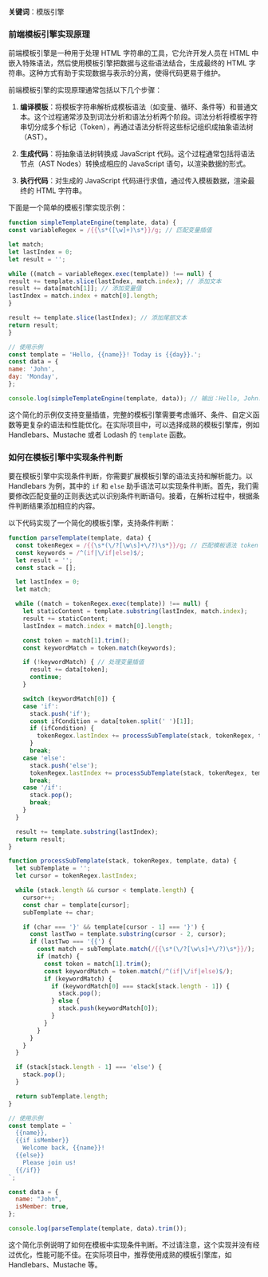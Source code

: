 **关键词**：模版引擎

### 前端模板引擎实现原理

前端模板引擎是一种用于处理 HTML 字符串的工具，它允许开发人员在 HTML 中嵌入特殊语法，然后使用模板引擎把数据与这些语法结合，生成最终的 HTML 字符串。这种方式有助于实现数据与表示的分离，使得代码更易于维护。

前端模板引擎的实现原理通常包括以下几个步骤：

1. **编译模板**：将模板字符串解析成模板语法（如变量、循环、条件等）和普通文本。这个过程通常涉及到词法分析和语法分析两个阶段。词法分析将模板字符串切分成多个标记（Token），再通过语法分析将这些标记组织成抽象语法树（AST）。

2. **生成代码**：将抽象语法树转换成 JavaScript 代码。这个过程通常包括将语法节点（AST Nodes）转换成相应的 JavaScript 语句，以渲染数据的形式。

3. **执行代码**：对生成的 JavaScript 代码进行求值，通过传入模板数据，渲染最终的 HTML 字符串。

下面是一个简单的模板引擎实现示例：

```javascript
function simpleTemplateEngine(template, data) {
const variableRegex = /{{\s*([\w]+)\s*}}/g; // 匹配变量插值

let match;
let lastIndex = 0;
let result = '';

while ((match = variableRegex.exec(template)) !== null) {
result += template.slice(lastIndex, match.index); // 添加文本
result += data[match[1]]; // 添加变量值
lastIndex = match.index + match[0].length;
}

result += template.slice(lastIndex); // 添加尾部文本
return result;
}

// 使用示例
const template = 'Hello, {{name}}! Today is {{day}}.';
const data = {
name: 'John',
day: 'Monday',
};

console.log(simpleTemplateEngine(template, data)); // 输出：Hello, John! Today is Monday.
```

这个简化的示例仅支持变量插值，完整的模板引擎需要考虑循环、条件、自定义函数等更复杂的语法和性能优化。在实际项目中，可以选择成熟的模板引擎库，例如 Handlebars、Mustache 或者 Lodash 的 `template` 函数。


### 如何在模板引擎中实现条件判断

要在模板引擎中实现条件判断，你需要扩展模板引擎的语法支持和解析能力。以 Handlebars 为例，其中的 `if` 和 `else` 助手语法可以实现条件判断。首先，我们需要修改匹配变量的正则表达式以识别条件判断语句。接着，在解析过程中，根据条件判断结果添加相应的内容。

以下代码实现了一个简化的模板引擎，支持条件判断：

```javascript
function parseTemplate(template, data) {
  const tokenRegex = /{{\s*(\/?[\w\s]+\/?)\s*}}/g; // 匹配模板语法 token
  const keywords = /^(if|\/if|else)$/;
  let result = '';
  const stack = [];

  let lastIndex = 0;
  let match;

  while ((match = tokenRegex.exec(template)) !== null) {
    let staticContent = template.substring(lastIndex, match.index);
    result += staticContent;
    lastIndex = match.index + match[0].length;

    const token = match[1].trim();
    const keywordMatch = token.match(keywords);

    if (!keywordMatch) { // 处理变量插值
      result += data[token];
      continue;
    }

    switch (keywordMatch[0]) {
    case 'if':
      stack.push('if');
      const ifCondition = data[token.split(' ')[1]];
      if (ifCondition) {
        tokenRegex.lastIndex += processSubTemplate(stack, tokenRegex, template, data);
      }
      break;
    case 'else':
      stack.push('else');
      tokenRegex.lastIndex += processSubTemplate(stack, tokenRegex, template, data);
      break;
    case '/if':
      stack.pop();
      break;
    }
  }

  result += template.substring(lastIndex);
  return result;
}

function processSubTemplate(stack, tokenRegex, template, data) {
  let subTemplate = '';
  let cursor = tokenRegex.lastIndex;

  while (stack.length && cursor < template.length) {
    cursor++;
    const char = template[cursor];
    subTemplate += char;

    if (char === '}' && template[cursor - 1] === '}') {
      const lastTwo = template.substring(cursor - 2, cursor);
      if (lastTwo === '{{') {
        const match = subTemplate.match(/{{\s*(\/?[\w\s]+\/?)\s*}}/);
        if (match) {
          const token = match[1].trim();
          const keywordMatch = token.match(/^(if|\/if|else)$/);
          if (keywordMatch) {
            if (keywordMatch[0] === stack[stack.length - 1]) {
              stack.pop();
            } else {
              stack.push(keywordMatch[0]);
            }
          }
        }
      }
    }
  }

  if (stack[stack.length - 1] === 'else') {
    stack.pop();
  }

  return subTemplate.length;
}

// 使用示例
const template = `
  {{name}},
  {{if isMember}}
    Welcome back, {{name}}!
  {{else}}
    Please join us!
  {{/if}}
`;

const data = {
  name: "John",
  isMember: true,
};

console.log(parseTemplate(template, data).trim());
```

这个简化示例说明了如何在模板中实现条件判断。不过请注意，这个实现并没有经过优化，性能可能不佳。在实际项目中，推荐使用成熟的模板引擎库，如 Handlebars、Mustache 等。
